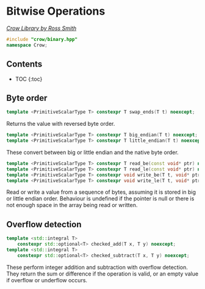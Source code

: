 # Bitwise Operations

_[Crow Library by Ross Smith](index.html)_

```c++
#include "crow/binary.hpp"
namespace Crow;
```

## Contents

* TOC
{:toc}

## Byte order

```c++
template <PrimitiveScalarType T> constexpr T swap_ends(T t) noexcept;
```

Returns the value with reversed byte order.

```c++
template <PrimitiveScalarType T> constexpr T big_endian(T t) noexcept;
template <PrimitiveScalarType T> constexpr T little_endian(T t) noexcept;
```

These convert between big or little endian and the native byte order.

```c++
template <PrimitiveScalarType T> constexpr T read_be(const void* ptr) noexcept;
template <PrimitiveScalarType T> constexpr T read_le(const void* ptr) noexcept;
template <PrimitiveScalarType T> constexpr void write_be(T t, void* ptr) noexcept;
template <PrimitiveScalarType T> constexpr void write_le(T t, void* ptr) noexcept;
```

Read or write a value from a sequence of bytes, assuming it is stored in big
or little endian order. Behaviour is undefined if the pointer is null or
there is not enough space in the array being read or written.

## Overflow detection

```c++
template <std::integral T>
    constexpr std::optional<T> checked_add(T x, T y) noexcept;
template <std::integral T>
    constexpr std::optional<T> checked_subtract(T x, T y) noexcept;
```

These perform integer addition and subtraction with overflow detection. They
return the sum or difference if the operation is valid, or an empty value if
overflow or underflow occurs.
